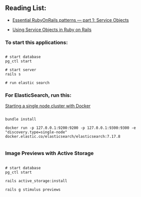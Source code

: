 ## Reading List:

* [Essential RubyOnRails patterns — part 1: Service Objects](https://medium.com/selleo/essential-rubyonrails-patterns-part-1-service-objects-1af9f9573ca1)

* [Using Service Objects in Ruby on Rails](https://blog.appsignal.com/2020/06/17/using-service-objects-in-ruby-on-rails.html)

### To start this applications:

<pre><code>
# start database
pg_ctl start

# start server
rails s

# run elastic search
</code></pre>


### For ElasticSearch, run this:

[Starting a single node cluster with Docker](https://www.elastic.co/guide/en/elasticsearch/reference/7.17/docker.html#docker-cli-run-dev-mode)
<pre><code>
bundle install

docker run -p 127.0.0.1:9200:9200 -p 127.0.0.1:9300:9300 -e "discovery.type=single-node" docker.elastic.co/elasticsearch/elasticsearch:7.17.8

</code></pre>

### Image Previews with Active Storage

<pre><code>
# start database
pg_ctl start

rails active_storage:install

rails g stimulus previews
</code></pre>